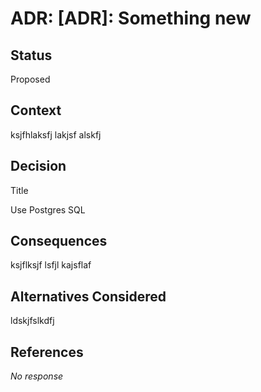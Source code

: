 # ADR: [ADR]: Something new

## Status
Proposed

## Context
ksjfhlaksfj lakjsf alskfj

## Decision
Title

Use Postgres SQL

## Consequences
ksjflksjf lsfjl kajsflaf

## Alternatives Considered
ldskjfslkdfj

## References
_No response_